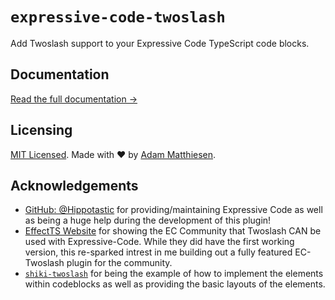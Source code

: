 # `expressive-code-twoslash`

Add Twoslash support to your Expressive Code TypeScript code blocks.

## Documentation

[Read the full documentation →](https://twoslash.matthiesen.dev)

## Licensing

[MIT Licensed](https://github.com/MatthiesenXYZ/EC-Plugins/tree/main/packages/twoslash/LICENSE). Made with ❤️ by [Adam Matthiesen](https://github.com/Adammatthiesen).

## Acknowledgements

- [GitHub: @Hippotastic](https://github.com/hippotastic) for providing/maintaining Expressive Code as well as being a huge help during the development of this plugin!
- [EffectTS Website](https://effect.website/docs) for showing the EC Community that Twoslash CAN be used with Expressive-Code. While they did have the first working version, this re-sparked intrest in me building out a fully featured EC-Twoslash plugin for the community.
- [`shiki-twoslash`](https://github.com/shikijs/twoslash/tree/main/packages/shiki-twoslash) for being the example of how to implement the elements within codeblocks as well as providing the basic layouts of the elements.